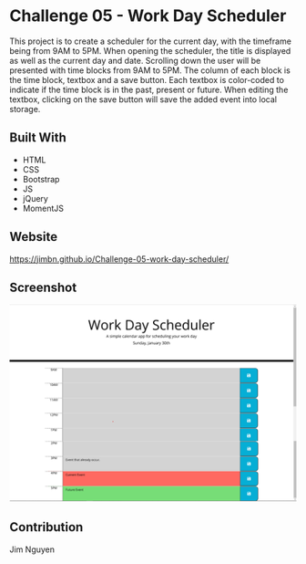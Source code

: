 # Challenge 05 - Work Day Scheduler

This project is to create a scheduler for the current day, with the timeframe being from 9AM to 5PM. When opening the scheduler, the title is displayed as well as the current day and date. Scrolling down the user will be presented with time blocks from 9AM to 5PM. The column of each block is the time block, textbox and a save button. Each textbox is color-coded to indicate if the time block is in the past, present or future. When editing the textbox, clicking on the save button will save the added event into local storage.

## Built With
* HTML
* CSS
* Bootstrap
* JS
* jQuery
* MomentJS

## Website
https://jimbn.github.io/Challenge-05-work-day-scheduler/

## Screenshot
![alt text](assets\image\Screenshot.png)

## Contribution
Jim Nguyen